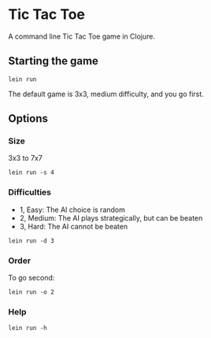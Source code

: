 # Tic Tac Toe

A command line Tic Tac Toe game in Clojure.

## Starting the game

```
lein run
```
The default game is 3x3, medium difficulty, and you go first.

## Options

### Size
3x3 to 7x7

```
lein run -s 4
```

### Difficulties
- 1, Easy: The AI choice is random
- 2, Medium: The AI plays strategically, but can be beaten
- 3, Hard: The AI cannot be beaten

```
lein run -d 3
```

### Order

To go second:
```
lein run -o 2
```

### Help
```
lein run -h
```
